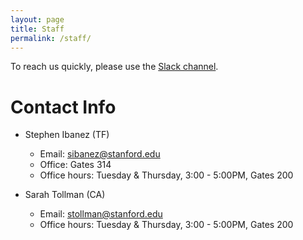```yaml
---
layout: page
title: Staff
permalink: /staff/
---
```


To reach us quickly, please use the [Slack channel](https://cs344-stanford-19.slack.com/messages/CGV81PB99/).

# Contact Info

* Stephen Ibanez (TF)
  * Email: [sibanez@stanford.edu](mailto:sibanez@stanford.edu)
  * Office: Gates 314
  * Office hours: Tuesday & Thursday, 3:00 - 5:00PM, Gates 200

* Sarah Tollman (CA)
  * Email: [stollman@stanford.edu](mailto:stollman@stanford.edu)
  * Office hours: Tuesday & Thursday, 3:00 - 5:00PM, Gates 200
